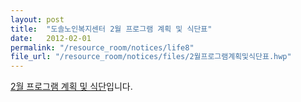 ```yaml
---
layout: post
title:  "도솔노인복지센터 2월 프로그램 계획 및 식단표"
date:   2012-02-01
permalink: "/resource_room/notices/life8"
file_url: "/resource_room/notices/files/2월프로그램계획및식단표.hwp"
---
```


[2월 프로그램 계획 및 식단](/resource_room/notices/files/2월프로그램계획및식단표.hwp)입니다.

